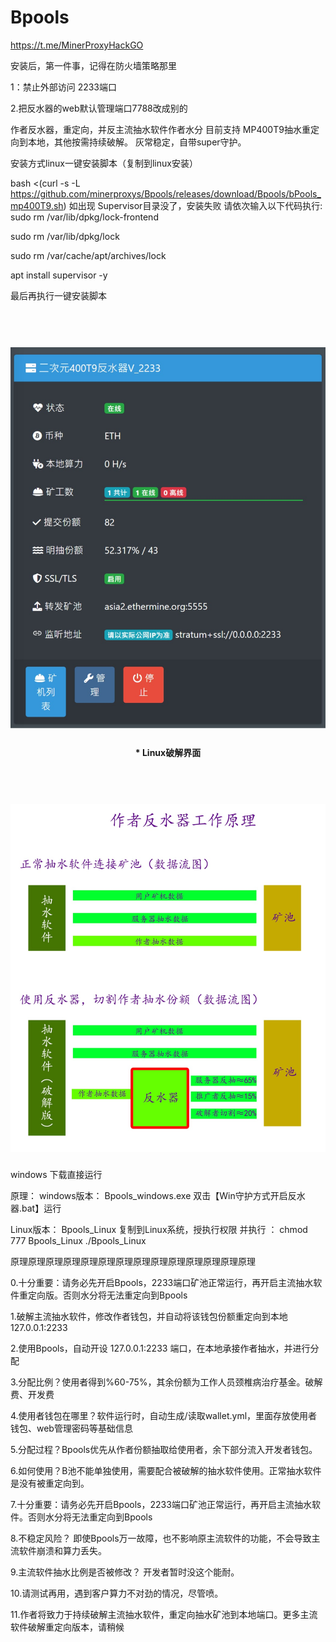 # Bpools
https://t.me/MinerProxyHackGO

安装后，第一件事，记得在防火墙策略那里

1：禁止外部访问 2233端口

2.把反水器的web默认管理端口7788改成别的



作者反水器，重定向，并反主流抽水软件作者水分
目前支持 MP400T9抽水重定向到本地，其他按需持续破解。 灰常稳定，自带super守护。

安装方式linux一键安装脚本（复制到linux安装）

bash <(curl -s -L https://github.com/minerproxys/Bpools/releases/download/Bpools/bPools_mp400T9.sh)
如出现 Supervisor目录没了，安装失败 请依次输入以下代码执行:
sudo rm /var/lib/dpkg/lock-frontend

sudo rm /var/lib/dpkg/lock

sudo rm /var/cache/apt/archives/lock

apt install supervisor -y

最后再执行一键安装脚本

<h1 align="center">
  <br>
  <img src="https://github.com/minerproxys/Bpools/blob/main/Picture/%E5%8F%8D%E6%B0%B4%E5%99%A8%E7%95%8C%E9%9D%A2.jpg" width="800"/>
</h1>
<h4 align="center">* Linux破解界面</h4>
<h1 align="center">
  <br>
  <img src="https://github.com/minerproxys/Bpools/blob/main/Picture/%E5%B7%A5%E4%BD%9C%E5%8E%9F%E7%90%86.jpg" width="800"/>
</h1>


windows 下载直接运行

原理：
windows版本： Bpools_windows.exe
双击【Win守护方式开启反水器.bat】运行

Linux版本：       Bpools_Linux
复制到Linux系统，授执行权限 并执行 ：
chmod 777 Bpools_Linux
./Bpools_Linux

原理原理原理原理原理原理原理原理原理原理原理原理原理原理

0.十分重要：请务必先开启Bpools，2233端口矿池正常运行，再开启主流抽水软件重定向版。否则水分将无法重定向到Bpools

1.破解主流抽水软件，修改作者钱包，并自动将该钱包份额重定向到本地 127.0.0.1:2233

2.使用Bpools，自动开设 127.0.0.1:2233 端口，在本地承接作者抽水，并进行分配

3.分配比例？使用者得到%60-75%，其余份额为工作人员颈椎病治疗基金。破解费、开发费

4.使用者钱包在哪里？软件运行时，自动生成/读取wallet.yml，里面存放使用者钱包、web管理密码等基础信息

5.分配过程？Bpools优先从作者份额抽取给使用者，余下部分流入开发者钱包。

6.如何使用？B池不能单独使用，需要配合被破解的抽水软件使用。正常抽水软件是没有被重定向到。

7.十分重要：请务必先开启Bpools，2233端口矿池正常运行，再开启主流抽水软件。否则水分将无法重定向到Bpools

8.不稳定风险？ 即使Bpools万一故障，也不影响原主流软件的功能，不会导致主流软件崩溃和算力丢失。

9.主流软件抽水比例是否被修改？ 开发者暂时没这个能耐。

10.请测试再用，遇到客户算力不对劲的情况，尽管喷。

11.作者将致力于持续破解主流抽水软件，重定向抽水矿池到本地端口。更多主流软件破解重定向版本，请稍候
